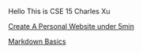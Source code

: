 Hello This is CSE 15 
Charles Xu

[Create A Personal Website under 5min](https://char15xu.github.io/cse15l-lab-reports/file1.html)

[Markdown Basics](https://char15xu.github.io/cse15l-lab-reports/markdown.md)


